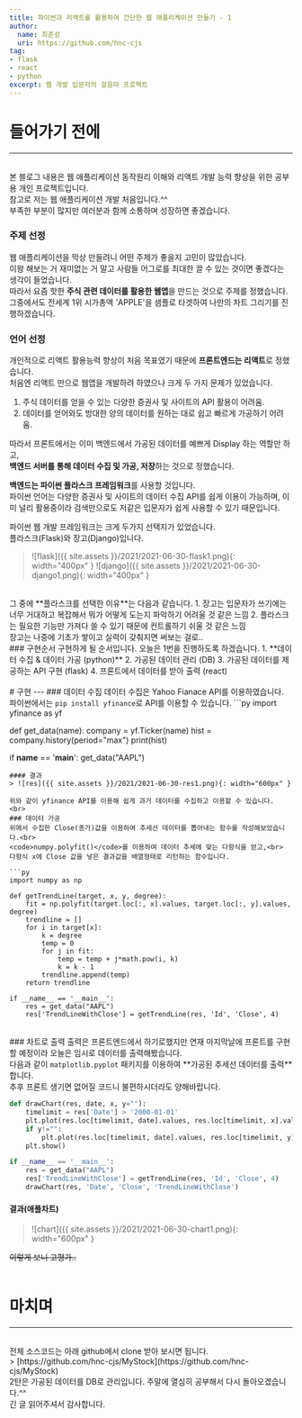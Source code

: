 ```yaml
---
title: 파이썬과 리액트를 활용하여 간단한 웹 애플리케이션 만들기 - 1
author: 
  name: 최준성
  uri: https://github.com/hnc-cjs
tag: 
- flask
- react
- python
excerpt: 웹 개발 입문자의 걸음마 프로젝트
---
```


# 들어가기 전에
---
<br>
본 블로그 내용은 웹 애플리케이션 동작원리 이해와 리액트 개발 능력 향상을 위한 공부용 개인 프로젝트입니다.
<br>
참고로 저는 웹 애플리케이션 개발 처음입니다.^^
<br>
부족한 부분이 많지만 여러분과 함께 소통하며 성장하면 좋겠습니다.
<br>

### 주제 선정
웹 애플리케이션을 막상 만들려니 어떤 주제가 좋을지 고민이 많았습니다.
<br>
이왕 해보는 거 재미없는 거 말고 사람들 어그로를 최대한 끌 수 있는 것이면 좋겠다는 생각이 들었습니다.
<br>
따라서 요즘 핫한 **주식 관련 데이터를 활용한 웹앱**을 만드는 것으로 주제를 정했습니다.
<br>
그중에서도 전세계 1위 시가총액 'APPLE'을 샘플로 타겟하여 나만의 차트 그리기를 진행하겠습니다.

### 언어 선정
개인적으로 리액트 활용능력 향상이 처음 목표였기 때문에 **프론트엔드는 리액트**로 정했습니다.
<br>
처음엔 리액트 만으로 웹앱을 개발하려 하였으나 크게 두 가지 문제가 있었습니다.
1. 주식 데이터를 얻을 수 있는 다양한 증권사 및 사이트의 API 활용이 어려움.
2. 데이터를 얻어와도 방대한 양의 데이터를 원하는 대로 쉽고 빠르게 가공하기 어려움.

따라서 프론트에서는 이미 백엔드에서 가공된 데이터를 예쁘게 Display 하는 역할만 하고,
<br>
**백엔드 서버를 통해 데이터 수집 및 가공, 저장**하는 것으로 정했습니다.

**백엔드는 파이썬 플라스크 프레임워크**를 사용할 것입니다.
<br>
파이썬 언어는 다양한 증권사 및 사이트의 데이터 수집 API를 쉽게 이용이 가능하며, 
이미 널리 활용중이라 검색만으로도 저같은 입문자가 쉽게 사용할 수 있기 때문입니다.

파이썬 웹 개발 프레임워크는 크게 두가지 선택지가 있었습니다.
<br>
플라스크(Flask)와 장고(Django)입니다.

> ![flask]({{ site.assets }}/2021/2021-06-30-flask1.png){: width="400px" }
> ![django]({{ site.assets }}/2021/2021-06-30-django1.png){: width="400px" }


<br>
그 중에 **플라스크를 선택한 이유**는 다음과 같습니다.
1. 장고는 입문자가 쓰기에는 너무 거대하고 복잡해서 뭐가 어떻게 도는지 파악하기 어려울 것 같은 느낌
2. 플라스크는 필요한 기능만 가져다 쓸 수 있기 때문에 컨트롤하기 쉬울 것 같은 느낌

<br>
장고는 나중에 기초가 쌓이고 실력이 갖춰지면 써보는 걸로..

<br>
### 구현순서
구현하게 될 순서입니다.
오늘은 1번을 진행하도록 하겠습니다.
1. **데이터 수집 & 데이터 가공 (python)**
2. 가공된 데이터 관리 (DB)
3. 가공된 데이터를 제공하는 API 구현 (flask)
4. 프론트에서 데이터를 받아 출력 (react)

<br>
<br>
# 구현
---
### 데이터 수집
데이터 수집은 Yahoo Fianace API를 이용하였습니다.
파이썬에서는 <code>pip install yfinance</code>로 API를 이용할 수 있습니다.
```py
import yfinance as yf

def get_data(name):
    company = yf.Ticker(name)
    hist = company.history(period="max")
    print(hist)

if __name__ == '__main__':
    get_data("AAPL")
```
#### 결과
> ![res]({{ site.assets }}/2021/2021-06-30-res1.png){: width="600px" }

위와 같이 yfinance API를 이용해 쉽게 과거 데이터를 수집하고 이용할 수 있습니다.
<br>
### 데이터 가공
위에서 수집한 Close(종가)값을 이용하여 추세선 데이터를 뽑아내는 함수를 작성해보았습니다.<br>
<code>numpy.polyfit()</code>를 이용하여 데이터 추세에 맞는 다항식을 얻고,<br>
다항식 x에 Close 값을 넣은 결과값을 배열형태로 리턴하는 함수입니다.

```py
import numpy as np

def getTrendLine(target, x, y, degree):
    fit = np.polyfit(target.loc[:, x].values, target.loc[:, y].values, degree)
    trendline = []
    for i in target[x]:
        k = degree
        temp = 0
        for j in fit:
            temp = temp + j*math.pow(i, k)
            k = k - 1
        trendline.append(temp)
    return trendline
    
if __name__ == '__main__':
    res = get_data("AAPL")
    res['TrendLineWithClose'] = getTrendLine(res, 'Id', 'Close', 4)
```
<br>
### 차트로 출력
출력은 프론트엔드에서 하기로했지만 연재 마지막날에 프론트를 구현할 예정이라 오늘은 임시로 데이터를 출력해봤습니다.<br>
다음과 같이 <code>matplotlib.pyplot</code> 패키지를 이용하여 **가공된 추세선 데이터를 출력**합니다.<br>
추후 프론트 생기면 없어질 코드니 불편하시더라도 양해바랍니다.

```py
def drawChart(res, date, x, y=""):
    timelimit = res['Date'] > '2000-01-01'
    plt.plot(res.loc[timelimit, date].values, res.loc[timelimit, x].values)
    if y!="":
        plt.plot(res.loc[timelimit, date].values, res.loc[timelimit, y].values)
    plt.show()

if __name__ == '__main__':
    res = get_data("AAPL")
    res['TrendLineWithClose'] = getTrendLine(res, 'Id', 'Close', 4)
    drawChart(res, 'Date', 'Close', 'TrendLineWithClose')
```

#### 결과(애플차트)
> ![chart]({{ site.assets }}/2021/2021-06-30-chart1.png){: width="600px" }

   ~~이렇게 보니 고평가..~~
<br>
<br>
# 마치며
---
<br>
전체 소스코드는 아래 github에서 clone 받아 보시면 됩니다.<br>
> [https://github.com/hnc-cjs/MyStock](https://github.com/hnc-cjs/MyStock)

<br>
2탄은 가공된 데이터를 DB로 관리입니다. 주말에 열심히 공부해서 다시 돌아오겠습니다.^^<br>
긴 글 읽어주셔서 감사합니다.
